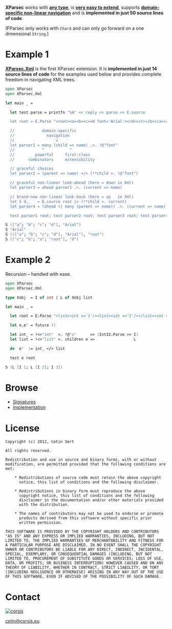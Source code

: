 **XParsec** works with **[any type](https://github.com/corsis/XParsec/blob/master/XParsec.fsi#L26)**, is **[very easy to extend](https://github.com/corsis/XParsec/blob/master/XParsec.fs#L102)**, supports **[domain-specific non-linear navigation](https://github.com/corsis/XParsec/blob/master/XParsec.fsi#L88)** and is **implemented in just 50 source lines of code**.

(FParsec only works with `Char`s and can only go forward on a one dimensional `String`.)

# Example 1

**[XParsec.Xml](https://github.com/corsis/XParsec/blob/master/XParsec.fsi#L61)** is the first XParsec extension. It is **implemented in just 14 source lines of code** for the examples used below and provides complete freedom in navigating XML trees.

```fsharp
open XParsec
open XParsec.Xml

let main _ =

  let test parse = printfn "%A" << reply << parse << E.source

  let root = E.Parse "<root><a><b><c><d font='Arial'></d></c></b></a></root>"

  //            domain-specific
  //              navigation
  //                  v
  let parser1 = many (child => name) .>. !@"font"
  //            ^           ^
  //         powerful     first-class
  //      combinators     extensibility

  // graceful choices
  let parser2 = (parent => name) </> (!*child >. !@"font")

  // graceful non-linear look-ahead (here = down in Xml)
  let parser3 = ahead parser1 .>. (current => name)

  // brand-new non-linear look-back (here = up   in Xml)
  let S d,_   = E.source root |> (!*child >. current)
  let parser4 = (ahead <| many (parent => name)) .>. (current => name)

  test parser1 root; test parser2 root; test parser3 root; test parser4 d
```
```fsharp
S (["a"; "b"; "c"; "d"], "Arial")
S "Arial"
S ((["a"; "b"; "c"; "d"], "Arial"), "root")
S (["c"; "b"; "a"; "root"], "d")
```

# Example 2

Recursion &ndash; handled with ease.

```fsharp
open XParsec
open XParsec.Xml

type Xobj  = I of int | L of Xobj list

let main _ =

  let root = E.Parse "<list><int v='1'/><list><int v='2'/></list><int v='3'/></list>"

  let e,e' = future ()

  let int_ = !<>"int"  >. !@"v"      => (Int32.Parse >> I)
  let list = !<>"list" >. children e =>                 L

  do  e'  := int_ </> list

  test e root
```
```fsharp
S (L [I 1; L [I 2]; I 3])
```

# Browse

+ [Signatures](https://github.com/corsis/XParsec/blob/master/XParsec.fsi#slider)
+ [Implementation](https://github.com/corsis/XParsec/blob/master/XParsec.fs#slider)

# License

```
Copyright (c) 2012, Cetin Sert

All rights reserved.

Redistribution and use in source and binary forms, with or without
modification, are permitted provided that the following conditions are
met:

    * Redistributions of source code must retain the above copyright
      notice, this list of conditions and the following disclaimer.

    * Redistributions in binary form must reproduce the above
      copyright notice, this list of conditions and the following
      disclaimer in the documentation and/or other materials provided
      with the distribution.

    * The names of contributors may not be used to endorse or promote
      products derived from this software without specific prior
      written permission. 

THIS SOFTWARE IS PROVIDED BY THE COPYRIGHT HOLDERS AND CONTRIBUTORS
"AS IS" AND ANY EXPRESS OR IMPLIED WARRANTIES, INCLUDING, BUT NOT
LIMITED TO, THE IMPLIED WARRANTIES OF MERCHANTABILITY AND FITNESS FOR
A PARTICULAR PURPOSE ARE DISCLAIMED. IN NO EVENT SHALL THE COPYRIGHT
OWNER OR CONTRIBUTORS BE LIABLE FOR ANY DIRECT, INDIRECT, INCIDENTAL,
SPECIAL, EXEMPLARY, OR CONSEQUENTIAL DAMAGES (INCLUDING, BUT NOT
LIMITED TO, PROCUREMENT OF SUBSTITUTE GOODS OR SERVICES; LOSS OF USE,
DATA, OR PROFITS; OR BUSINESS INTERRUPTION) HOWEVER CAUSED AND ON ANY
THEORY OF LIABILITY, WHETHER IN CONTRACT, STRICT LIABILITY, OR TORT
(INCLUDING NEGLIGENCE OR OTHERWISE) ARISING IN ANY WAY OUT OF THE USE
OF THIS SOFTWARE, EVEN IF ADVISED OF THE POSSIBILITY OF SUCH DAMAGE.
```

# Contact

[![corsis]](https://github.com/corsis/)

[cetin@corsis.eu](mailto:fusion@corsis.eu)

[corsis]: http://portfusion.sourceforge.net/i/l100.png "Corsis Research"